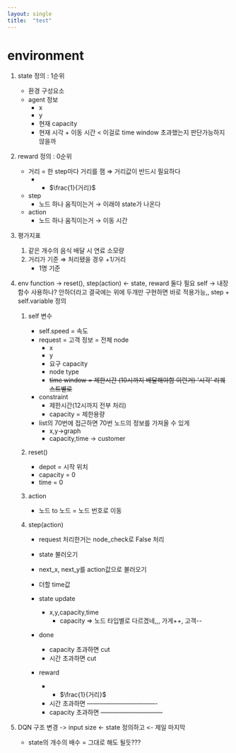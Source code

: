 ```yaml
---
layout: single
title:  "test"
---
```


# environment

1. state 정의 : 1순위
    - 환경 구성요소
    - agent 정보
        - x
        - y
        - 현재 capacity
        - 현재 시각 + 이동 시간 < 이걸로 time window 초과했는지 판단가능하지 않을까

2. reward 정의 : 0순위
    - 거리 = 한 step마다 거리를 잼 ⇒ 거리값이 반드시 필요하다
        - + $\frac{1}{거리}$
    - step
        - 노드 하나 움직이는거 → 이래야 state가 나온다
    - action
        - 노드 하나 움직이는거 → 이동 시간

3. 평가지표
    1. 같은 개수의 음식 배달 시 연료 소모량
    2. 거리가 기준 ⇒ 처리됐을 경우 +1/거리
        - 1명 기준

4. env function -> reset(), step(action) <- state, reward 둘다 필요
self -> 내장 함수 사용하나? 안하더라고 결국에는 위에 두개만 구현하면 바로 적용가능,,
step + self.variable 정의
    1. self 변수
        - self.speed = 속도
        - request = 고객 정보 = 전체 node
            - x
            - y
            - 요구 capacity
            - node type
            - ~~time window = 제한시간 (10시까지 배달해야함 이런거) '시각' 리퀘스트별로~~
        - constraint
            - 제한시간(12시까지 전부 처리)
            - capacity = 제한용량
        - list의 70번에 접근하면 70번 노드의 정보를 가져올 수 있게
            - x,y→graph
            - capacity,time → customer

    2. reset()
        - depot = 시작 위치
        - capacity = 0
        - time = 0

    3. action
        - 노드 to 노드 = 노드 번호로 이동

    4. step(action)
        - request 처리한거는 node_check로 False 처리

        - state 불러오기

        - next_x, next_y를 action값으로 불러오기

        - 더할 time값

        - state update
            - x,y,capacity,time
                - capacity ⇒ 노드 타입별로 다르겠네,,, 가게++, 고객--

        - done
            - capacity 초과하면 cut
            - 시간 초과하면 cut

        - reward
            - + $\frac{1}{거리}$
            - 시간 초과하면 ———————————-
            - capacity 초과하면 ——————————

5. DQN 구조 변경 -> input size <- state 정의하고 <- 제일 마지막
    - state의 개수의 배수 = 그대로 해도 될듯???
